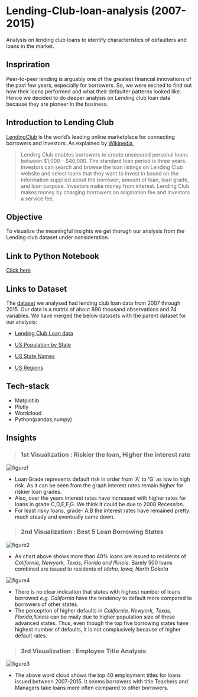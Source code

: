 # Lending-Club-loan-analysis (2007-2015)
Analysis on lending club loans to identify characteristics of defaulters and loans in the market. 

## Inspriration

Peer-to-peer lending is arguably one of the greatest financial innovations of the past few years, especially for borrowers.
So, we were excited to find out how their loans performed and what their defaulter patterns looked like. Hence we decided to do deeper analysis on Lending club loan data because they are pioneer in the business.

## Introduction to Lending Club

[LendingClub](https://www.lendingclub.com) is the world’s leading online marketplace for connecting borrowers and investors. As explained by [Wikipedia](https://en.wikipedia.org/wiki/Lending_Club),
>Lending Club enables borrowers to create unsecured personal loans between $1,000 - $40,000. The standard loan period is three years. Investors can search and browse the loan listings on Lending Club website and select loans that they want to invest in based on the information supplied about the borrower, amount of loan, loan grade, and loan purpose. Investors make money from interest. Lending Club makes money by charging borrowers an origination fee and investors a service fee.

## Objective
To visualize the meaningful insights we get thorugh our analysis from the Lending club dataset under consideration. 

## Link to Python Notebook
[Click here](http://nbviewer.jupyter.org/github/nikhilarosekuruvilla/Lending-Club-loan-analysis/blob/master/Lending%20Club%20-%20Data%20Visualization.ipynb)

## Links to Dataset
The [dataset](https://www.kaggle.com/husainsb/lendingclub-issued-loans) we analysed had lending club loan data from 2007 through 2015. Our data is a matrix of about 890 thousand observations and 74 variables. We have merged the below datasets with the parent dataset for our analysis:
* [Lending Club Loan data](https://www.kaggle.com/husainsb/lendingclub-issued-loans#lc_loan.csv)

* [US Population by State](https://www.census.gov/data/datasets/2017/demo/popest/state-total.html)
   
* [US State Names](https://www.kaggle.com/husainsb/lendingclub-issued-loans#us-state-codes.csv)
   
* [US Regions](https://github.com/nikhilarosekuruvilla/Lending-Club-loan-analysis/blob/master/Region.csv)

## Tech-stack

* Matplotlib
* Plotly
* Wordcloud
* Python(pandas,numpy)

## Insights
> ### 1st Visualization : Riskier the loan, Higher the interest rate

![figure1](https://github.com/nikhilarosekuruvilla/Lending-Club-loan-analysis-2007-2015/blob/master/Visualization/Average%20Interest%20Rate%20By%20Loan%20Grade%20(2007-2015).png)
* Loan Grade represents default risk in order from 'A' to 'G' as low to high risk. As it can be seen from the graph interest rates remain higher for riskier loan grades.
* Also, over the years interest rates have increased with higher rates for loans in grade C,D,E,F,G. We think it could be due to 2008 _Recession_. 
* For least risky loans, grade- A,B the interest rates have remained pretty much steady and eventually came down.

> ### 2nd Visualization : Best 5 Loan Borrowing States

![figure2](https://github.com/nikhilarosekuruvilla/Lending-Club-loan-analysis-2007-2015/blob/master/Visualization/_%20Loans%20Issued%20per%20State%20(2007-2015).png)
* As chart above shows more than 40% loans are issued to residents of _California, Newyork, Texas, Florida and Illinois_. Barely 500 loans combined are issued to residents of _Idaho, Iowa, North Dakota_ 

![figure4](https://github.com/nikhilarosekuruvilla/Lending-Club-loan-analysis-2007-2015/blob/master/Visualization/Default%20Rate%20_%20Total%20Loans%20vs%20States.png)
* There is no clear indication that states with highest number of loans borrowed _e.g. California_ have the tendency to default more compared to borrowers of other states.
* The perception of higher defaults in _California, Newyork, Texas, Florida,Illinois_  can be maily due to higher population size of these advanced states. Thus, even though the top five borrowing states have highest number of defaults, it is not complusively because of higher default rates.

> ### 3rd Visualization : Employee Title Analysis

![figure3](https://github.com/nikhilarosekuruvilla/Lending-Club-loan-analysis-2007-2015/blob/master/Visualization/Job%20Title%20wordcloud.PNG)
* The above word cloud shows the top 40 employment titles for loans issued between 2007-2015. It seems borrowers with title Teachers and Managers take loans more often compared to other borrowers.
    




